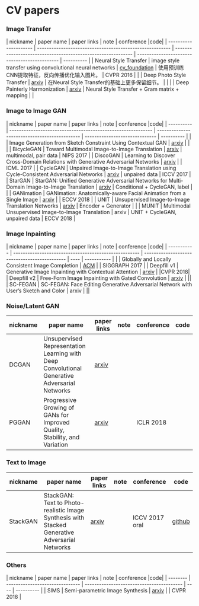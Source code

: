 # CV papers



### Image Transfer

| nickname              | paper name                                               | paper links                                                  | note                                          | conference |code|
| --------------------- | -------------------------------------------------------- | ------------------------------------------------------------ | --------------------------------------------- | ---------- |
| Neural Style Transfer | image style transfer using convolutional neural networks | [cv_foundation](https://www.cv-foundation.org/openaccess/content_cvpr_2016/papers/Gatys_Image_Style_Transfer_CVPR_2016_paper.pdf) | 使用预训练CNN提取特征，反向传播优化输入图片。 | CVPR 2016  |
|                       | Deep Photo Style Transfer                                | [arxiv](https://arxiv.org/abs/1703.07511)                    | 在Neural Style Transfer的基础上更多保留细节。 |            |
|                       | Deep Painterly Harmonization                             | [arxiv](https://arxiv.org/abs/1804.03189)                    | Neural Style Transfer + Gram matrix + mapping |            |



### Image to Image GAN

| nickname   | paper name                                                   | paper links                                   | note                           | conference |code|
| ---------- | ------------------------------------------------------------ | --------------------------------------------- | ------------------------------ | ---------- |
|            | Image Generation from Sketch Constraint Using Contextual GAN | [arxiv](https://arxiv.org/pdf/1711.08972.pdf) |                                |            |
| BicycleGAN | Toward Multimodal Image-to-Image Translation                 | [arxiv](https://arxiv.org/pdf/1711.11586.pdf) | multimodal, pair data          | NIPS 2017  |
| DiscoGAN   | Learning to Discover Cross-Domain Relations with Generative Adversarial Networks | [arxiv](https://arxiv.org/abs/1703.05192)     |                                | ICML 2017  |
| CycleGAN   | Unpaired Image-to-Image Translation using Cycle-Consistent Adversarial Networks | [arxiv](https://arxiv.org/pdf/1703.10593.pdf) | unpaired data                  | ICCV 2017  |
| StarGAN    | StarGAN: Unified Generative Adversarial Networks for Multi-Domain Image-to-Image Translation | [arxiv](https://arxiv.org/pdf/1711.09020.pdf) | Conditional + CycleGAN, label  |            |
| GANimation | GANimation: Anatomically-aware Facial Animation from a Single Image | [arxiv](https://arxiv.org/abs/1807.09251)     |                                | ECCV 2018  |
| UNIT       | Unsupervised Image-to-Image Translation Networks             | [arxiv](https://arxiv.org/pdf/1703.00848.pdf) | Encoder + Generator            |            |
| MUNIT      | Multimodal Unsupervised Image-to-Image Translation           | arxiv                                         | UNIT + CycleGAN, unpaired data | ECCV 2018  |



### Image Inpainting

| nickname    | paper name                                            | paper links                                   | note | conference |code|
| ----------- | ----------------------------------------------------- | --------------------------------------------- | ---- | ----------- |
|  | Globally and Locally Consistent Image Completion | [ACM](https://dl.acm.org/citation.cfm?id=3073659) |  | SIGGRAPH 2017 |
| Deepfill v1 | Generative Image Inpainting with Contextual Attention | [arxiv](https://arxiv.org/pdf/1801.07892.pdf) |      |CVPR 2018|
| Deepfill v2 | Free-Form Image Inpainting with Gated Convolution | [arxiv](https://arxiv.org/pdf/1806.03589.pdf) | ||
| SC-FEGAN | SC-FEGAN: Face Editing Generative Adversarial Network with User’s Sketch and Color | arxiv | ||



### Noise/Latent GAN
| nickname | paper name                                                   | paper links                                   | note | conference |code|
| -------- | ------------------------------------------------------------ | --------------------------------------------- | ---- | ---------- | ---------- |
| DCGAN    | Unsupervised Representation Learning with Deep Convolutional Generative Adversarial Networks | [arxiv](https://arxiv.org/pdf/1511.06434.pdf) |      |            ||
| PGGAN    | Progressive Growing of GANs for Improved Quality, Stability, and Variation | [arxiv](<https://arxiv.org/abs/1710.10196>)   |      | ICLR 2018  ||



### Text to Image

| nickname | paper name                                                   | paper links                                   | note | conference |code|
| -------- | ------------------------------------------------------------ | --------------------------------------------- | ---- | ---------- | ---------- |
| StackGAN | StackGAN: Text to Photo-realistic Image Synthesis with Stacked Generative Adversarial Networks | [arxiv](https://arxiv.org/abs/1612.03242)     |      | ICCV 2017 oral |[github](https://github.com/hanzhanggit/StackGAN)|



### Others

| nickname | paper name                      | paper links                               | note | conference |code|
| -------- | ------------------------------- | ----------------------------------------- | ---- | ---------- |
| SIMS     | Semi-parametric Image Synthesis | [arxiv](https://arxiv.org/abs/1804.10992) |      | CVPR 2018  |

